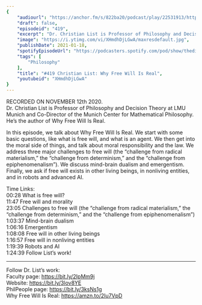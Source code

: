 ```yaml
---
{
	"audiourl": "https://anchor.fm/s/822ba20/podcast/play/22531913/https%3A%2F%2Fd3ctxlq1ktw2nl.cloudfront.net%2Fstaging%2F2020-10-13%2Fbf5eee63-d4ed-5c63-e803-bd88003c5ee7.m4a",
	"draft": false,
	"episodeid": "419",
	"excerpt": "Dr. Christian List is Professor of Philosophy and Decision Theory at LMU Munich and Co-Director of the Munich Center for Mathematical Philosophy. He’s the author of Why Free Will Is Real.",
	"image": "https://i.ytimg.com/vi/XHmdhDjLGwA/maxresdefault.jpg",
	"publishDate": 2021-01-18,
	"spotifyEpisodeUrl": "https://podcasters.spotify.com/pod/show/thedissenter/episodes/419-Christian-List-Why-Free-Will-Is-Real-eme4c9",
	"tags": [
		"Philosophy"
	],
	"title": "#419 Christian List: Why Free Will Is Real",
	"youtubeid": "XHmdhDjLGwA"
}
---
```

RECORDED ON NOVEMBER 12th 2020.  
Dr. Christian List is Professor of Philosophy and Decision Theory at LMU Munich and Co-Director of the Munich Center for Mathematical Philosophy. He’s the author of Why Free Will Is Real.

In this episode, we talk about Why Free Will Is Real. We start with some basic questions, like what is free will, and what is an agent. We then get into the moral side of things, and talk about moral responsibility and the law. We address three major challenges to free will (the “challenge from radical materialism,” the “challenge from determinism,” and the “challenge from epiphenomenalism”). We discuss mind-brain dualism and emergentism. Finally, we ask if free will exists in other living beings, in nonliving entities, and in robots and advanced AI.

Time Links:  
<time>00:28</time> What is free will?  
<time>11:47</time> Free will and morality  
<time>23:05</time> Challenges to free will (the “challenge from radical materialism,” the “challenge from determinism,” and the “challenge from epiphenomenalism”)  
<time>1:03:37</time> Mind-brain dualism  
<time>1:06:16</time> Emergentism  
<time>1:08:08</time> Free will in other living beings  
<time>1:16:57</time> Free will in nonliving entities  
<time>1:19:39</time> Robots and AI  
<time>1:24:39</time> Follow List’s work!

---

Follow Dr. List’s work:  
Faculty page: https://bit.ly/2IpMm9j  
Website: https://bit.ly/3lov8YE  
PhilPeople page: https://bit.ly/3ksNs1g  
Why Free Will Is Real: https://amzn.to/2Iu7VpD
